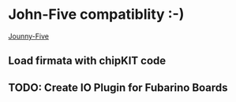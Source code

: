 # John-Five compatiblity :-)
[Jounny-Five](https://github.com/rwaldron/johnny-five)

## Load firmata with chipKIT code

## TODO: Create IO Plugin for Fubarino Boards


